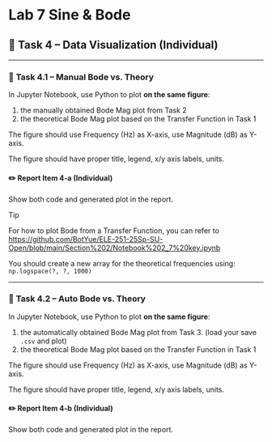 # Lab 7 Sine & Bode

## :dart: Task 4 – Data Visualization (Individual)

------

### 📌 **Task 4.1 – Manual Bode vs. Theory**

In Jupyter Notebook, use Python to plot **on the same figure**:
1) the manually obtained Bode Mag plot from Task 2
2) the theoretical Bode Mag plot based on the Transfer Function in Task 1

The figure should use Frequency (Hz) as X-axis, use Magnitude (dB) as Y-axis.

The figure should have proper title, legend, x/y axis labels, units.

#### :pencil2:  Report Item 4-a (Individual)

Show both code and generated plot in the report.

> [!TIP]
> For how to plot Bode from a Transfer Function, you can refer to https://github.com/BotYue/ELE-251-25Sp-SU-Open/blob/main/Section%202/Notebook%202_7%20key.ipynb
>
> You should create a new array for the theoretical frequencies using: `np.logspace(?, ?, 1000)`

---
### 📌 **Task 4.2 – Auto Bode vs. Theory**

In Jupyter Notebook, use Python to plot **on the same figure**:
1) the automatically obtained Bode Mag plot from Task 3. (load your save `.csv` and plot)
2) the theoretical Bode Mag plot based on the Transfer Function in Task 1

The figure should use Frequency (Hz) as X-axis, use Magnitude (dB) as Y-axis.

The figure should have proper title, legend, x/y axis labels, units.

#### :pencil2:  Report Item 4-b (Individual)


Show both code and generated plot in the report.


